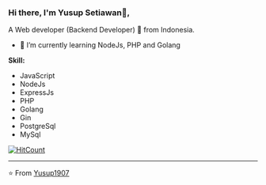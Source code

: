### Hi there, I'm Yusup Setiawan👦,
A Web developer (Backend Developer) 🎯 from Indonesia.
- 🌱 I’m currently learning NodeJs, PHP and Golang

**Skill:**  
- JavaScript
- NodeJs
- ExpressJs
- PHP
- Golang
- Gin
- PostgreSql
- MySql


[![HitCount](http://hits.dwyl.com/yusup1907/yusup1907.svg)](http://hits.dwyl.com/yusup1907/yusup1907)

---
⭐️ From [Yusup1907](https://github.com/[Yusup1907])
